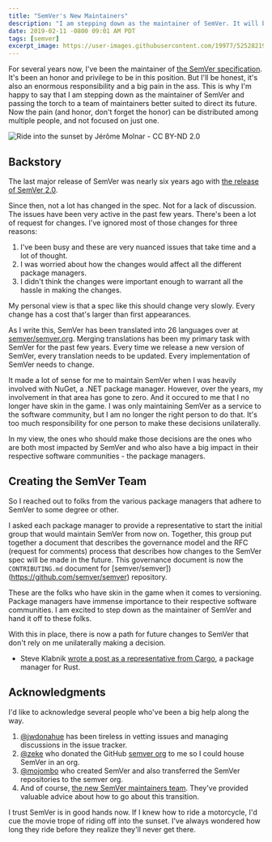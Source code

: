 ```yaml
---
title: "SemVer's New Maintainers"
description: "I am stepping down as the maintainer of SemVer. It will be maintained by a consortium of representatives from the major package managers."
date: 2019-02-11 -0800 09:01 AM PDT
tags: [semver]
excerpt_image: https://user-images.githubusercontent.com/19977/52528219-b1697480-2c8d-11e9-848a-6c620eecb5fb.jpg
---
```


For several years now, I've been the maintainer of [the SemVer specification](https://semver.org). It's been an honor and privilege to be in this position. But I'll be honest, it's also an enormous responsibility and a big pain in the ass. This is why I'm happy to say that I am stepping down as the maintainer of SemVer and passing the torch to a team of maintainers better suited to direct its future. Now the pain (and honor, don't forget the honor) can be distributed among multiple people, and not focused on just one.

![Ride into the sunset by Jérôme Molnar - CC BY-ND 2.0](https://user-images.githubusercontent.com/19977/52528219-b1697480-2c8d-11e9-848a-6c620eecb5fb.jpg)

## Backstory

The last major release of SemVer was nearly six years ago with [the release of SemVer 2.0](https://haacked.com/archive/2013/06/18/semver-2-0-released.aspx/).

Since then, not a lot has changed in the spec. Not for a lack of discussion. The issues have been very active in the past few years. There's been a lot of request for changes. I've ignored most of those changes for three reasons:

1. I've been busy and these are very nuanced issues that take time and a lot of thought.
2. I was worried about how the changes would affect all the different package managers.
3. I didn't think the changes were important enough to warrant all the hassle in making the changes.

My personal view is that a spec like this should change very slowly. Every change has a cost that's larger than first appearances.

As I write this, SemVer has been translated into 26 languages over at [semver/semver.org](https://github.com/semver/semver.org). Merging translations has been my primary task with SemVer for the past few years. Every time we release a new version of SemVer, every translation needs to be updated. Every implementation of SemVer needs to change.

It made a lot of sense for me to maintain SemVer when I was heavily involved with NuGet, a .NET package manager. However, over the years, my involvement in that area has gone to zero. And it occured to me that I no longer have skin in the game. I was only maintaining SemVer as a service to the software community, but I am no longer the right person to do that. It's too much responsibility for one person to make these decisions unilaterally.

In my view, the ones who should make those decisions are the ones who are both most impacted by SemVer and who also have a big impact in their respective software communities - the package managers.

## Creating the SemVer Team

So I reached out to folks from the various package managers that adhere to SemVer to some degree or other.

I asked each package manager to provide a representative to start the initial group that would maintain SemVer from now on. Together, this group put together a document that describes the governance model and the RFC (request for comments) process that describes how changes to the SemVer spec will be made in the future. This governance document is now the `CONTRIBUTING.md` document for [semver/semver])(https://github.com/semver/semver) repository.

These are the folks who have skin in the game when it comes to versioning. Package managers have immense importance to their respective software communities. I am excited to step down as the maintainer of SemVer and hand it off to these folks.

With this in place, there is now a path for future changes to SemVer that don't rely on me unilaterally making a decision.

* Steve Klabnik [wrote a post as a representative from Cargo](https://words.steveklabnik.com/what-s-next-for-semver), a package manager for Rust.

## Acknowledgments

I'd like to acknowledge several people who've been a big help along the way.

1. [@jwdonahue](https://github.com/jwdonahue) has been tireless in vetting issues and managing discussions in the issue tracker.
2. [@zeke](https://github.com/zeke) who donated the GitHub [semver org](https://github.com/semver) to me so I could house SemVer in an org.
3. [@mojombo](https://github.com/mojombo) who created SemVer and also transferred the SemVer repositories to the semver org.
4. And of course, [the new SemVer maintainers team](https://github.com/orgs/semver/teams/maintainers/members). They've provided valuable advice about how to go about this transition.

I trust SemVer is in good hands now. If I knew how to ride a motorcycle, I'd cue the movie trope of riding off into the sunset. I've always wondered how long they ride before they realize they'll never get there.
